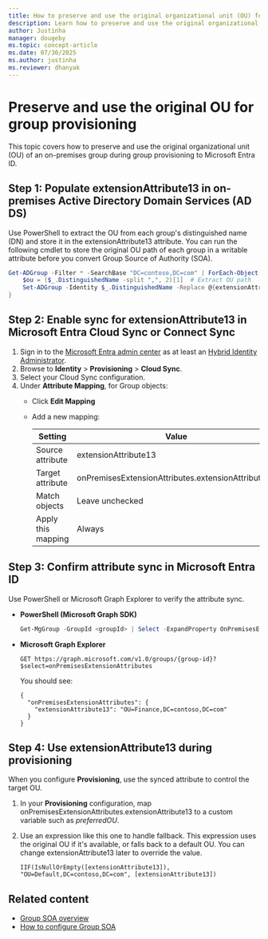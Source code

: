 ```yaml
---
title: How to preserve and use the original organizational unit (OU) for group provisioning in Microsoft Entra ID
description: Learn how to preserve and use the original organizational unit (OU) for group provisioning in Microsoft Entra ID.
author: Justinha
manager: dougeby
ms.topic: concept-article
ms.date: 07/30/2025
ms.author: justinha
ms.reviewer: dhanyak
---
```



# Preserve and use the original OU for group provisioning 

This topic covers how to preserve and use the original organizational unit (OU) of an on-premises group during group provisioning to Microsoft Entra ID. 

## Step 1: Populate extensionAttribute13 in on-premises Active Directory Domain Services (AD DS) 

Use PowerShell to extract the OU from each group's distinguished name (DN) and store it in the extensionAttribute13 attribute. You can run the following cmdlet to store the original OU path of each group in a writable attribute before you convert Group Source of Authority (SOA). 

```powershell
Get-ADGroup -Filter * -SearchBase "DC=contoso,DC=com" | ForEach-Object { 
    $ou = ($_.DistinguishedName -split ",", 2)[1]  # Extract OU path 
    Set-ADGroup -Identity $_.DistinguishedName -Replace @{extensionAttribute13 = $ou} 
} 
```

## Step 2: Enable sync for extensionAttribute13 in Microsoft Entra Cloud Sync or Connect Sync 

1. Sign in to the [Microsoft Entra admin center](https://entra.microsoft.com) as at least an [Hybrid Identity Administrator](~/identity/role-based-access-control/permissions-reference.md#hybrid-identity-administrator).
1. Browse to **Identity** > **Provisioning** > **Cloud Sync**. 
2. Select your Cloud Sync configuration. 
3. Under **Attribute Mapping**, for Group objects: 
   - Click **Edit Mapping** 
   - Add a new mapping: 

     | Setting | Value |
     |---------|-------|
     | Source attribute | extensionAttribute13 |
     | Target attribute | onPremisesExtensionAttributes.extensionAttribute13|
     | Match objects | Leave unchecked |
     | Apply this mapping | Always |

## Step 3: Confirm attribute sync in Microsoft Entra ID 

Use PowerShell or Microsoft Graph Explorer to verify the attribute sync.
 

- **PowerShell (Microsoft Graph SDK)**

  ```powershell
  Get-MgGroup -GroupId <groupId> | Select -ExpandProperty OnPremisesExtensionAttributes 
  ```

- **Microsoft Graph Explorer**

  ```https
  GET https://graph.microsoft.com/v1.0/groups/{group-id}?$select=onPremisesExtensionAttributes 
  ```

  You should see: 

  ```
  { 
    "onPremisesExtensionAttributes": { 
      "extensionAttribute13": "OU=Finance,DC=contoso,DC=com" 
    } 
  } 
  ```

## Step 4: Use extensionAttribute13 during provisioning 

When you configure **Provisioning**, use the synced attribute to control the target OU. 
 
1. In your **Provisioning** configuration, map onPremisesExtensionAttributes.extensionAttribute13 to a custom variable such as *preferredOU*. 
2. Use an expression like this one to handle fallback. This expression uses the original OU if it's available, or falls back to a default OU. You can change extensionAttribute13 later to override the value. 

   ```
   IIF(IsNullOrEmpty([extensionAttribute13]), "OU=Default,DC=contoso,DC=com", [extensionAttribute13]) 
   ```

 ## Related content

 - [Group SOA overview](../concept-source-of-authority-overview.md)
 - [How to configure Group SOA](../how-to-group-source-of-authority-configure.md)